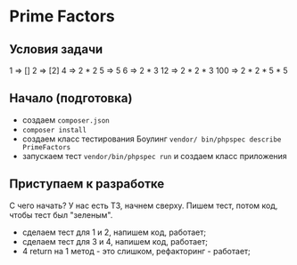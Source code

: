 # Prime Factors

## Условия задачи

1 => []
2 => [2]
4 => 2 * 2
5 => 5
6 => 2 * 3
12 => 2 * 2 * 3
100 => 2 * 2 * 5 * 5

## Начало (подготовка)

- создаем `composer.json`
- `composer install`
- создаем класс тестирования Боулинг `vendor/ bin/phpspec describe PrimeFactors`
- запускаем тест `vendor/bin/phpspec run` и создаем класс приложения

## Приступаем к разработке

С чего начать? У нас есть ТЗ, начнем сверху. Пишем тест, потом код, чтобы тест был "зеленым".
- сделаем тест для 1 и 2, напишем код, работает;
- сделаем тест для 3 и 4, напишем код, работает;
- 4 return на 1 метод - это слишком, рефакторинг - работает;
